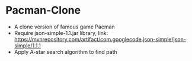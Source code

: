 # Pacman-Clone
- A clone version of famous game Pacman
- Require json-simple-1.1.jar library, link: https://mvnrepository.com/artifact/com.googlecode.json-simple/json-simple/1.1.1
- Apply A-star search algorithm to find path

